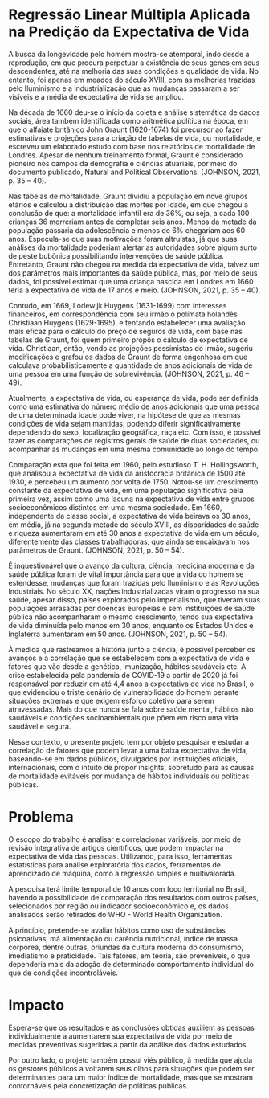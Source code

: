 # Regressão Linear Múltipla Aplicada na Predição da Expectativa de Vida 

A busca da longevidade pelo homem mostra-se atemporal, indo desde a reprodução, em que procura perpetuar a existência de seus genes em seus descendentes, até na melhoria das suas condições e qualidade de vida. No entanto, foi apenas em meados do século XVIII, com as melhorias trazidas pelo Iluminismo e a industrialização que as mudanças passaram a ser visíveis e a média de expectativa de vida se ampliou.

Na década de 1660 deu-se o início da coleta e análise sistemática de dados sociais, área também identificada como aritmética política na época, em que o alfaiate britânico John Graunt (1620-1674) foi precursor ao fazer estimativas e projeções para a criação de tabelas de vida, ou mortalidade, e escreveu um elaborado estudo com base nos relatórios de mortalidade de Londres. Apesar de nenhum treinamento formal, Graunt é considerado pioneiro nos campos da demografia e ciências atuariais, por meio do documento publicado, Natural and Political Observations. (JOHNSON, 2021, p. 35 – 40).

Nas tabelas de mortalidade, Graunt dividiu a população em nove grupos etários e calculou a distribuição das mortes por idade, em que chegou a conclusão de que: a mortalidade infantil era de 36%, ou seja, a cada 100 crianças 36 morreriam antes de completar seis anos. Menos da metade da população passaria da adolescência e menos de 6% chegariam aos 60 anos. Especula-se que suas motivações foram altruístas, já que suas análises da mortalidade poderiam alertar as autoridades sobre algum surto de peste bubônica possibilitando intervenções de saúde pública. Entretanto, Graunt não chegou na medida da expectativa de vida, talvez um dos parâmetros mais importantes da saúde pública, mas, por meio de seus dados, foi possível estimar que uma criança nascida em Londres em 1660 teria a expectativa de vida de 17 anos e meio. (JOHNSON, 2021, p. 35 – 40).

Contudo, em 1669, Lodewijk Huygens (1631-1699) com interesses financeiros, em correspondência com seu irmão o polímata holandês Christiaan Huygens (1629-1695), e tentando estabelecer uma avaliação mais eficaz para o cálculo do preço de seguros de vida, com base nas tabelas de Graunt, foi quem primeiro propôs o cálculo de expectativa de vida. Christiaan, então, vendo as projeções pessimistas do irmão, sugeriu modificações e grafou os dados de Graunt de forma engenhosa em que calculava probabilisticamente a quantidade de anos adicionais de vida de uma pessoa em uma função de sobrevivência. (JOHNSON, 2021, p. 46 – 49).

Atualmente, a expectativa de vida, ou esperança de vida, pode ser definida como uma estimativa do número médio de anos adicionais que uma pessoa de uma determinada idade pode viver, na hipótese de que as mesmas condições de vida sejam mantidas, podendo diferir significativamente dependendo do sexo, localização geográfica, raça etc. Com isso, é possível fazer as comparações de registros gerais de saúde de duas sociedades, ou acompanhar as mudanças em uma mesma comunidade ao longo do tempo.

Comparação esta que foi feita em 1960, pelo estudioso T. H. Hollingsworth, que analisou a expectativa de vida da aristocracia britânica de 1500 até 1930, e percebeu um aumento por volta de 1750. Notou-se um crescimento constante da expectativa de vida, em uma população significativa pela primeira vez, assim como uma lacuna na expectativa de vida entre grupos socioeconômicos distintos em uma mesma sociedade. Em 1660, independente da classe social, a expectativa de vida beirava os 30 anos, em média, já na segunda metade do século XVIII, as disparidades de saúde e riqueza aumentaram em até 30 anos a expectativa de vida em um século, diferentemente das classes trabalhadoras, que ainda se encaixavam nos parâmetros de Graunt. (JOHNSON, 2021, p. 50 – 54).

É inquestionável que o avanço da cultura, ciência, medicina moderna e da saúde pública foram de vital importância para que a vida do homem se estendesse, mudanças que foram trazidas pelo Iluminismo e as Revoluções Industriais. No século XX, nações industrializadas viram o progresso na sua saúde, apesar disso, países explorados pelo imperialismo, que tiveram suas populações arrasadas por doenças europeias e sem instituições de saúde pública não acompanharam o mesmo crescimento, tendo sua expectativa de vida diminuída pelo menos em 30 anos, enquanto os Estados Unidos e Inglaterra aumentaram em 50 anos. (JOHNSON, 2021, p. 50 – 54).

À medida que rastreamos a história junto a ciência, é possível perceber os avanços e a correlação que se estabelecem com a expectativa de vida e fatores que vão desde a genética, imunização, hábitos saudáveis etc. A crise estabelecida pela pandemia de COVID-19 a partir de 2020 já foi responsável por reduzir em até 4,4 anos a expectativa de vida no Brasil, o que evidenciou o triste cenário de vulnerabilidade do homem perante situações extremas e que exigem esforço coletivo para serem atravessadas. Mais do que nunca se fala sobre saúde mental, hábitos não saudáveis e condições socioambientais que põem em risco uma vida saudável e segura.

Nesse contexto, o presente projeto tem por objeto pesquisar e estudar a correlação de fatores que podem levar a uma baixa expectativa de vida, baseando-se em dados públicos, divulgados por instituições oficiais, internacionais, com o intuito de propor insights, sobretudo para as causas de mortalidade evitáveis por mudança de hábitos individuais ou políticas públicas.

# Problema 

O escopo do trabalho é analisar e correlacionar variáveis, por meio de revisão integrativa de artigos científicos, que podem impactar na expectativa de vida das pessoas. Utilizando, para isso, ferramentas estatísticas para análise exploratória dos dados, ferramentas de aprendizado de máquina, como a regressão simples e multivalorada. 

A pesquisa terá limite temporal de 10 anos com foco territorial no Brasil, havendo a possibilidade de comparação dos resultados com outros países, selecionados por região ou indicador socioeconômico e, os dados analisados serão retirados do WHO -  World Health Organization.

A princípio, pretende-se avaliar hábitos como uso de substâncias psicoativas, má alimentação ou carência nutricional, índice de massa corpórea, dentre outras, oriundas da cultura moderna do consumismo, imediatismo e praticidade. Tais fatores, em teoria, são preveníveis, o que dependeria mais da adoção de determinado comportamento individual do que de condições incontroláveis.

# Impacto
Espera-se que os resultados e as conclusões obtidas auxiliem as pessoas individualmente a aumentarem sua expectativa de vida por meio de medidas preventivas sugeridas a partir da análise dos dados estudados. 

Por outro lado, o projeto também possui viés público, à medida que ajuda os gestores públicos a voltarem seus olhos para situações que podem ser determinantes para um maior índice de mortalidade, mas que se mostram contornáveis pela concretização de políticas públicas.





